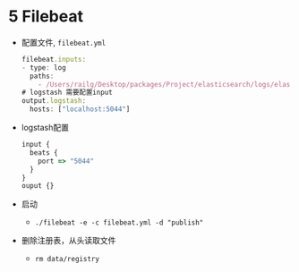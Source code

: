 # 5 Filebeat

- 配置文件, `filebeat.yml`

    ```jsx
    filebeat.inputs:
    - type: log
      paths:
        - /Users/railg/Desktop/packages/Project/elasticsearch/logs/elasticsearch.log
    # logstash 需要配置input
    output.logstash:
      hosts: ["localhost:5044"]
    ```

- logstash配置

    ```jsx
    input {
      beats {
        port => "5044"
      }
    }
    ouput {}
    ```

- 启动
    - `./filebeat -e -c filebeat.yml -d "publish"`
- 删除注册表，从头读取文件
    - `rm data/registry`